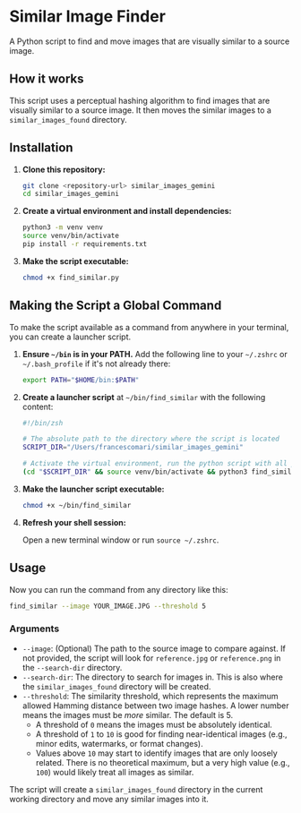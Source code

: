 # Similar Image Finder

A Python script to find and move images that are visually similar to a source image.

## How it works

This script uses a perceptual hashing algorithm to find images that are visually similar to a source image. It then moves the similar images to a `similar_images_found` directory.

## Installation

1.  **Clone this repository:**
    ```bash
    git clone <repository-url> similar_images_gemini
    cd similar_images_gemini
    ```

2.  **Create a virtual environment and install dependencies:**
    ```bash
    python3 -m venv venv
    source venv/bin/activate
    pip install -r requirements.txt
    ```

3.  **Make the script executable:**
    ```bash
    chmod +x find_similar.py
    ```

## Making the Script a Global Command

To make the script available as a command from anywhere in your terminal, you can create a launcher script.

1.  **Ensure `~/bin` is in your PATH.** Add the following line to your `~/.zshrc` or `~/.bash_profile` if it's not already there:
    ```bash
    export PATH="$HOME/bin:$PATH"
    ```

2.  **Create a launcher script** at `~/bin/find_similar` with the following content:
    ```bash
    #!/bin/zsh

    # The absolute path to the directory where the script is located
    SCRIPT_DIR="/Users/francescomari/similar_images_gemini"

    # Activate the virtual environment, run the python script with all passed arguments
    (cd "$SCRIPT_DIR" && source venv/bin/activate && python3 find_similar.py "$@")
    ```

3.  **Make the launcher script executable:**
    ```bash
    chmod +x ~/bin/find_similar
    ```

4.  **Refresh your shell session:**

    Open a new terminal window or run `source ~/.zshrc`.

## Usage

Now you can run the command from any directory like this:

```bash
find_similar --image YOUR_IMAGE.JPG --threshold 5
```

### Arguments

*   `--image`: (Optional) The path to the source image to compare against. If not provided, the script will look for `reference.jpg` or `reference.png` in the `--search-dir` directory.
*   `--search-dir`: The directory to search for images in. This is also where the `similar_images_found` directory will be created.
*   `--threshold`: The similarity threshold, which represents the maximum allowed Hamming distance between two image hashes. A lower number means the images must be *more* similar. The default is 5.
    *   A threshold of `0` means the images must be absolutely identical.
    *   A threshold of `1` to `10` is good for finding near-identical images (e.g., minor edits, watermarks, or format changes).
    *   Values above `10` may start to identify images that are only loosely related. There is no theoretical maximum, but a very high value (e.g., `100`) would likely treat all images as similar.

The script will create a `similar_images_found` directory in the current working directory and move any similar images into it.